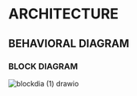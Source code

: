# ARCHITECTURE
## BEHAVIORAL DIAGRAM
###  BLOCK DIAGRAM
![blockdia (1) drawio](https://user-images.githubusercontent.com/98818008/157855619-aed3f10f-95f3-4a5c-ad25-eeb7db26c87f.png)
